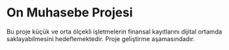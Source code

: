 # On Muhasebe Projesi
Bu proje küçük ve orta ölçekli işletmelerin finansal kayıtlarını dijital ortamda saklayabilmesini hedeflemektedir. Proje geliştirme aşamasındadır.
